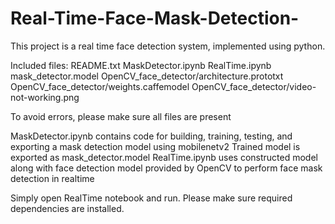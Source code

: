 # Real-Time-Face-Mask-Detection-
This project is a real time face detection system, implemented using python.


Included files:
	README.txt
	MaskDetector.ipynb
	RealTime.ipynb
	mask_detector.model
	OpenCV_face_detector/architecture.prototxt
	OpenCV_face_detector/weights.caffemodel
	OpenCV_face_detector/video-not-working.png

To avoid errors, please make sure all files are present


MaskDetector.ipynb contains code for building, training, testing, and exporting a mask detection model using mobilenetv2
Trained model is exported as mask_detector.model
RealTime.ipynb uses constructed model along with face detection model provided by OpenCV to perform face mask detection
in realtime

Simply open RealTime notebook and run. Please make sure required dependencies are installed.
